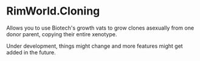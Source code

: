 # RimWorld.Cloning

Allows you to use Biotech's growth vats to grow clones asexually from one donor parent, copying their entire xenotype.
  
Under development, things might change and more features might get added in the future.
